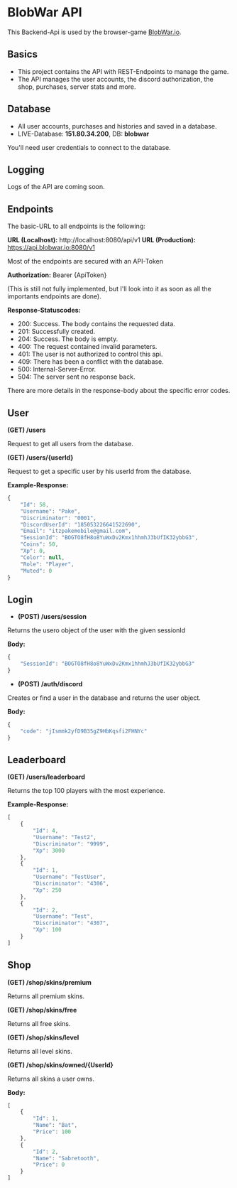 # BlobWar API
This Backend-Api is used by the browser-game [BlobWar.io](https://blobwar.io).

## Basics
* This project contains the API with REST-Endpoints to manage the game.
* The API manages the user accounts, the discord authorization, the shop, purchases, server stats and more.

## Database
* All user accounts, purchases and histories and saved in a database.
* LIVE-Database: **151.80.34.200**, DB: **blobwar**

You'll need user credentials to connect to the database.

## Logging
Logs of the API are coming soon.

## Endpoints

The basic-URL to all endpoints is the following:

**URL (Localhost):** http://localhost:8080/api/v1
**URL (Production):** https://api.blobwar.io:8080/v1

Most of the endpoints are secured with an API-Token

**Authorization:** Bearer {ApiToken}

(This is still not fully implemented, but I'll look into it as soon as all the importants endpoints are done).


**Response-Statuscodes:**
* 200: Success. The body contains the requested data.
* 201: Successfully created.
* 204: Success. The body is empty.
* 400: The request contained invalid parameters.
* 401: The user is not authorized to control this api.
* 409: There has been a conflict with the database.
* 500: Internal-Server-Error.
* 504: The server sent no response back.

There are more details in the response-body about the specific error codes.

## User

**(GET) /users**

Request to get all users from the database.

**(GET) /users/{userId}**

Request to get a specific user by his userId from the database.

**Example-Response:** 
```javascript
{
    "Id": 58,
    "Username": "Pake",
    "Discriminator": "0001",
    "DiscordUserId": "185053226641522690",
    "Email": "itzpakemobile@gmail.com",
    "SessionId": "BOGTO8fH8o8YuWxDv2Kmx1hhmhJ3bUfIK32ybbG3",
    "Coins": 50,
    "Xp": 0,
    "Color": null,
    "Role": "Player",
    "Muted": 0
}
```

## Login

*  **(POST) /users/session**

Returns the usero object of the user with the given sessionId

**Body:** 
```javascript
{
	"SessionId": "BOGTO8fH8o8YuWxDv2Kmx1hhmhJ3bUfIK32ybbG3"
}
```

* **(POST) /auth/discord**

Creates or find a user in the database and returns the user object.

**Body:** 
```javascript
{
	"code": "jIsmmk2yfD9B35gZ9HbKqsfi2FHNYc"
}
```

## Leaderboard

**(GET) /users/leaderboard**

Returns the top 100 players with the most experience.

**Example-Response:** 
```javascript
[
    {
        "Id": 4,
        "Username": "Test2",
        "Discriminator": "9999",
        "Xp": 3000
    },
    {
        "Id": 1,
        "Username": "TestUser",
        "Discriminator": "4306",
        "Xp": 250
    },
    {
        "Id": 2,
        "Username": "Test",
        "Discriminator": "4307",
        "Xp": 100
    }
]
```

## Shop

**(GET) /shop/skins/premium**

Returns all premium skins.

**(GET) /shop/skins/free**

Returns all free skins.

**(GET) /shop/skins/level**

Returns all level skins.

**(GET) /shop/skins/owned/{UserId}**

Returns all skins a user owns.

**Body:** 
```javascript
[
    {
        "Id": 1,
        "Name": "Bat",
        "Price": 100
    },
    {
        "Id": 2,
        "Name": "Sabretooth",
        "Price": 0
    }
]
```

